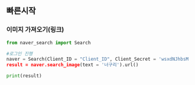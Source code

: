 ## 빠른시작

### 이미지 가져오기(링크)
```py
from naver_search import Search

#로그인 진행
naver = Search(Client_ID = "Client_ID", Client_Secret = 'wsxdNJhbsM
result = naver.search_image(text = '너구리').url()

print(result)
```
